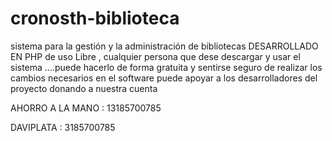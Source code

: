 # cronosth-biblioteca
sistema  para la gestión y la  administración de bibliotecas    DESARROLLADO EN PHP   de  uso  Libre , cualquier persona  que dese  descargar y usar  el sistema ....puede hacerlo de forma gratuita  y sentirse seguro de realizar los cambios necesarios en  el  software   puede  apoyar  a los desarrolladores  del proyecto   donando a  nuestra  cuenta  

AHORRO A LA MANO  :   13185700785

DAVIPLATA  :  3185700785
